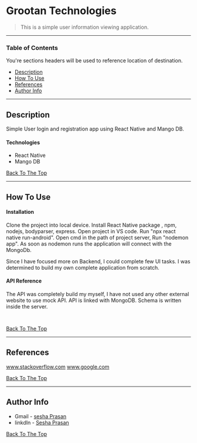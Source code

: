# Grootan Technologies

> This is a simple user information viewing application.

---

### Table of Contents
You're sections headers will be used to reference location of destination.

- [Description](#description)
- [How To Use](#how-to-use)
- [References](#references)
- [Author Info](#author-info)

---

## Description

Simple User login and registration app using React Native and Mango DB.

#### Technologies

- React Native
- Mango DB

[Back To The Top](#read-me-template)

---

## How To Use

#### Installation

Clone the project into local device. 
Install React Native package , npm, nodejs, bodyparser, express. 
Open project in VS code. 
Run "npx react native run-android".
Open cmd in the path of project server,
Run "nodemon app".
As soon as nodemon runs the application will connect with the MongoDb. 

Since I have focused more on Backend, I could complete few UI tasks. 
I was determined to build my own complete application from scratch. 

#### API Reference
The API was completely build my myself, I have not used any other external website to use mock API. 
API is linked with MongoDB.
Schema is written inside the server.
```html
    
```
[Back To The Top](#read-me-template)

---

## References

www.stackoverflow.com
www.google.com

[Back To The Top](#read-me-template)

---



## Author Info

- Gmail - [sesha Prasan](seshaprasan3113@gmail.com)
- linkdIn - [Sesha Prasan ](https://www.linkedin.com/in/sesha-prasan)

[Back To The Top](#read-me-template)
